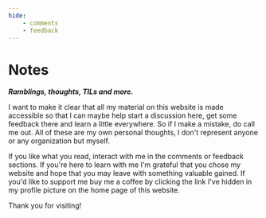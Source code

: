 ```yaml
---
hide:
    - comments
    - feedback
---
```


# Notes
***Ramblings, thoughts, TILs and more.***

<p class="initial-letter">
<span>I</span> want to make it clear that all my material on this website is made accessible so that I can maybe help start a discussion here, get some feedback there and learn a little everywhere. So if I make a mistake, do call me out. All of these are my own personal thoughts, I don't represent anyone or any organization but myself. </p>

<p> If you like what you read, interact with me in the comments or feedback sections. If you're here to learn with me I'm grateful that you chose my website and hope that you may leave with something valuable gained. If you'd like to support me buy me a coffee by clicking the link I've hidden in my profile picture on the home page of this website.</p> 

<p>Thank you for visiting! </p>